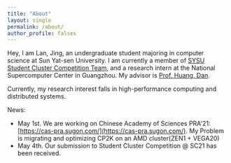 ```yaml
---
title: "About"
layout: single
permalink: /about/
author_profile: falses
---
```


Hey, I am Lan, Jing, an undergraduate student majoring in computer science at Sun Yat-sen University. I am currently a member of [SYSU Student Cluster Competition Team](https://github.com/SYSU-SCC), and a research intern at the National Supercomputer Center in Guangzhou. My advisor is [Prof. Huang, Dan](https://scholar.google.com/citations?hl=en&user=Bo6PwnQAAAAJ).

Currently, my research interest falls in high-performance computing and distributed systems.

News:

* May 1st. We are working on Chinese Academy of Sciences PRA'21:[https://cas-pra.sugon.com/](https://cas-pra.sugon.com/). My Problem is migrating and optimizing CP2K on an AMD cluster(ZEN1 + VEGA20)
* May 4th. Our submission to Student Cluster Competition @ SC21 has been received. 